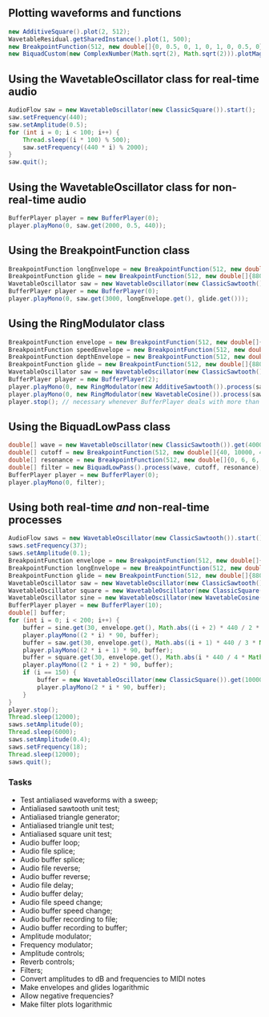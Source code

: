 ## Plotting waveforms and functions

```java
new AdditiveSquare().plot(2, 512);
WavetableResidual.getSharedInstance().plot(1, 500);
new BreakpointFunction(512, new double[]{0, 0.5, 0, 1, 0, 1, 0, 0.5, 0}).plot();
new BiquadCustom(new ComplexNumber(Math.sqrt(2), Math.sqrt(2))).plotMagnitudeResponse(2205);
```

## Using the WavetableOscillator class for real-time audio

```java
AudioFlow saw = new WavetableOscillator(new ClassicSquare()).start();
saw.setFrequency(440);
saw.setAmplitude(0.5);
for (int i = 0; i < 100; i++) {
	Thread.sleep((i * 100) % 500);
	saw.setFrequency((440 * i) % 2000);
}
saw.quit();
```

## Using the WavetableOscillator class for non-real-time audio

```java
BufferPlayer player = new BufferPlayer(0);
player.playMono(0, saw.get(2000, 0.5, 440));
```
## Using the BreakpointFunction class

```java
BreakpointFunction longEnvelope = new BreakpointFunction(512, new double[]{0, 0.5, 0, 1, 0, 1, 0, 0.5, 0});
BreakpointFunction glide = new BreakpointFunction(512, new double[]{880, 110, 2200, 2200});
WavetableOscillator saw = new WavetableOscillator(new ClassicSawtooth());
BufferPlayer player = new BufferPlayer(0);
player.playMono(0, saw.get(3000, longEnvelope.get(), glide.get()));
```

## Using the RingModulator class

```java
BreakpointFunction envelope = new BreakpointFunction(512, new double[]{0, 1, 0});
BreakpointFunction speedEnvelope = new BreakpointFunction(512, new double[]{0, 12, 0});
BreakpointFunction depthEnvelope = new BreakpointFunction(512, new double[]{1, 0.2, 1});
BreakpointFunction glide = new BreakpointFunction(512, new double[]{880, 110, 2200, 2200});
WavetableOscillator saw = new WavetableOscillator(new ClassicSawtooth());
BufferPlayer player = new BufferPlayer(2);
player.playMono(0, new RingModulator(new AdditiveSawtooth()).process(saw.get(6000, envelope.get(), glide.get()), 0.8, 10));
player.playMono(0, new RingModulator(new WavetableCosine()).process(saw.get(6000, 0.8, 37), depthEnvelope.get(), speedEnvelope.get()));
player.stop(); // necessary whenever BufferPlayer deals with more than "zero" threads
```

## Using the BiquadLowPass class

```java
double[] wave = new WavetableOscillator(new ClassicSawtooth()).get(4000, 0.5, 440);
double[] cutoff = new BreakpointFunction(512, new double[]{40, 10000, 40, 40}).get();
double[] resonance = new BreakpointFunction(512, new double[]{0, 6, 6, 0}).get();
double[] filter = new BiquadLowPass().process(wave, cutoff, resonance);
BufferPlayer player = new BufferPlayer(0);
player.playMono(0, filter);
```

## Using both real-time *and* non-real-time processes

```java
AudioFlow saws = new WavetableOscillator(new ClassicSawtooth()).start();
saws.setFrequency(37);
saws.setAmplitude(0.1);
BreakpointFunction envelope = new BreakpointFunction(512, new double[]{0, 1, 0});
BreakpointFunction longEnvelope = new BreakpointFunction(512, new double[]{0, 0.5, 0, 1, 0, 1, 0, 0.5, 0});
BreakpointFunction glide = new BreakpointFunction(512, new double[]{880, 55, 2200, 1100, 4400});
WavetableOscillator saw = new WavetableOscillator(new ClassicSawtooth());
WavetableOscillator square = new WavetableOscillator(new ClassicSquare());
WavetableOscillator sine = new WavetableOscillator(new WavetableCosine());
BufferPlayer player = new BufferPlayer(10);
double[] buffer;
for (int i = 0; i < 200; i++) {
	buffer = sine.get(30, envelope.get(), Math.abs((i + 2) * 440 / 2 * Math.pow(-1, i)) % 2000);
	player.playMono((2 * i) * 90, buffer);
	buffer = saw.get(30, envelope.get(), Math.abs((i + 1) * 440 / 3 * Math.pow(-1, i)) % 3000);
	player.playMono((2 * i + 1) * 90, buffer);
	buffer = square.get(30, envelope.get(), Math.abs(i * 440 / 4 * Math.pow(-1, i)) % 4000);
	player.playMono((2 * i + 2) * 90, buffer);
	if (i == 150) {
		buffer = new WavetableOscillator(new ClassicSquare()).get(10000, longEnvelope.get(), glide.get());
		player.playMono(2 * i * 90, buffer);
	}
}
player.stop();
Thread.sleep(12000);
saws.setAmplitude(0);
Thread.sleep(6000);
saws.setAmplitude(0.4);
saws.setFrequency(18);
Thread.sleep(12000);
saws.quit();
```

### Tasks

- Test antialiased waveforms with a sweep;
- Antialiased sawtooth unit test;
- Antialiased triangle generator;
- Antialiased triangle unit test;
- Antialiased square unit test;
- Audio buffer loop;
- Audio file splice;
- Audio buffer splice;
- Audio file reverse;
- Audio buffer reverse;
- Audio file delay;
- Audio buffer delay;
- Audio file speed change;
- Audio buffer speed change;
- Audio buffer recording to file;
- Audio buffer recording to buffer;
- Amplitude modulator;
- Frequency modulator;
- Amplitude controls;
- Reverb controls;
- Filters;
- Convert amplitudes to dB and frequencies to MIDI notes
- Make envelopes and glides logarithmic
- Allow negative frequencies?
- Make filter plots logarithmic
